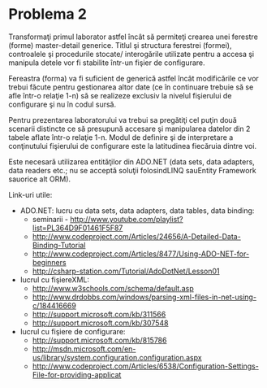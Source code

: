 # Problema 2

Transformaţi primul laborator astfel încât să permiteţi crearea unei ferestre (forme) master-detail generice. Titlul şi structura ferestrei (formei), controalele şi procedurile stocate/ interogările utilizate pentru  a accesa şi manipula detele vor fi stabilite într-un fişier de configurare.

Fereastra (forma) va fi suficient de generică astfel încât modificările ce vor trebui făcute pentru gestionarea altor date (ce în continuare trebuie să se afle într-o relaţie 1-n) să se realizeze exclusiv la nivelul fişierului de configurare şi nu în codul sursă. 

Pentru prezentarea laboratorului va trebui sa pregătiţi cel puţin două scenarii distincte ce să presupună accesare şi manipularea datelor din 2 tabele aflate într-o relaţie 1-n. Modul de definire şi de interpretare a conţinutului fişierului de configurare este la latitudinea fiecăruia dintre voi.

Este necesară utilizarea entităţilor din ADO.NET  (data  sets,  data  adapters,  data readers etc.; nu se acceptă soluţii folosindLINQ sauEntity Framework sauorice alt ORM).

Link-uri utile:

- ADO.NET: lucru cu data sets, data adapters, data tables, data binding:
    - seminarii - http://www.youtube.com/playlist?list=PL364D9F01461F5F87
    - http://www.codeproject.com/Articles/24656/A-Detailed-Data-Binding-Tutorial
    - http://www.codeproject.com/Articles/8477/Using-ADO-NET-for-beginners
    - http://csharp-station.com/Tutorial/AdoDotNet/Lesson01
- lucrul cu fişiereXML:
    - http://www.w3schools.com/schema/default.asp
    - http://www.drdobbs.com/windows/parsing-xml-files-in-net-using-c/184416669
    - http://support.microsoft.com/kb/311566
    - http://support.microsoft.com/kb/307548
- lucrul cu fişiere de configurare:
    - http://support.microsoft.com/kb/815786
    - http://msdn.microsoft.com/en-us/library/system.configuration.configuration.aspx
    - http://www.codeproject.com/Articles/6538/Configuration-Settings-File-for-providing-applicat
